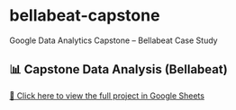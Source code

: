 # bellabeat-capstone
Google Data Analytics Capstone – Bellabeat Case Study
## 📊 Capstone Data Analysis (Bellabeat)

[🔗 Click here to view the full project in Google Sheets](https://docs.google.com/spreadsheets/d/1HGU5dpHWb4mvCoGHC313-rCcu5xBGg0ycVZnrsIZPrs/edit?usp=sharing)

